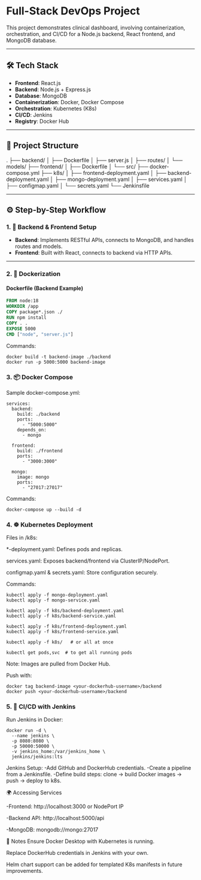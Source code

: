 # Full-Stack DevOps Project

This project demonstrates clinical dashboard, involving containerization, orchestration, and CI/CD for a Node.js backend, React frontend, and MongoDB database.

---

## 🛠️ Tech Stack

- **Frontend**: React.js
- **Backend**: Node.js + Express.js
- **Database**: MongoDB
- **Containerization**: Docker, Docker Compose
- **Orchestration**: Kubernetes (K8s)
- **CI/CD**: Jenkins
- **Registry**: Docker Hub

---

## 📁 Project Structure

.
├── backend/
│ ├── Dockerfile
│ ├── server.js
│ ├── routes/
│ └── models/
├── frontend/
│ ├── Dockerfile
│ └── src/
├── docker-compose.yml
├── k8s/
│ ├── frontend-deployment.yaml
│ ├── backend-deployment.yaml
│ ├── mongo-deployment.yaml
│ ├── services.yaml
│ ├── configmap.yaml
│ └── secrets.yaml
└── Jenkinsfile

---

## ⚙️ Step-by-Step Workflow

### 1. 🧱 Backend & Frontend Setup

- **Backend**: Implements RESTful APIs, connects to MongoDB, and handles routes and models.
- **Frontend**: Built with React, connects to backend via HTTP APIs.

---

### 2. 🐳 Dockerization

#### Dockerfile (Backend Example)
```dockerfile
FROM node:18
WORKDIR /app
COPY package*.json ./
RUN npm install
COPY . .
EXPOSE 5000
CMD ["node", "server.js"]
```

Commands:
```
docker build -t backend-image ./backend
docker run -p 5000:5000 backend-image
```
### 3. 📦 Docker Compose

Sample docker-compose.yml:
```
services:
  backend:
    build: ./backend
    ports:
      - "5000:5000"
    depends_on:
      - mongo

  frontend:
    build: ./frontend
    ports:
      - "3000:3000"

  mongo:
    image: mongo
    ports:
      - "27017:27017"
```
Commands:
```
docker-compose up --build -d
```

### 4. ☸️ Kubernetes Deployment

Files in /k8s:

*-deployment.yaml: Defines pods and replicas.

services.yaml: Exposes backend/frontend via ClusterIP/NodePort.

configmap.yaml & secrets.yaml: Store configuration securely.

Commands:

```
kubectl apply -f mongo-deployment.yaml
kubectl apply -f mongo-service.yaml

kubectl apply -f k8s/backend-deployment.yaml
kubectl apply -f k8s/backend-service.yaml

kubectl apply -f k8s/frontend-deployment.yaml
kubectl apply -f k8s/frontend-service.yaml

kubectl apply -f k8s/   # or all at once

kubectl get pods,svc  # to get all running pods
```
Note: Images are pulled from Docker Hub.

Push with:

```
docker tag backend-image <your-dockerhub-username>/backend
docker push <your-dockerhub-username>/backend
```

### 5. 🔄 CI/CD with Jenkins

Run Jenkins in Docker:
```
docker run -d \
  --name jenkins \
  -p 8080:8080 \
  -p 50000:50000 \
  -v jenkins_home:/var/jenkins_home \
  jenkins/jenkins:lts
  ```

Jenkins Setup:
-Add GitHub and DockerHub credentials.
-Create a pipeline from a Jenkinsfile.
-Define build steps: clone → build Docker images → push → deploy to k8s.

🌍 Accessing Services

-Frontend: http://localhost:3000 or NodePort IP

-Backend API: http://localhost:5000/api

-MongoDB: mongodb://mongo:27017

📌 Notes
Ensure Docker Desktop with Kubernetes is running.

Replace DockerHub credentials in Jenkins with your own.

Helm chart support can be added for templated K8s manifests in future improvements.

